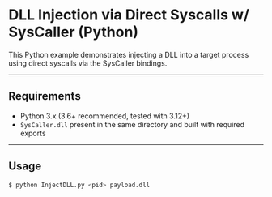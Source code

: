 # DLL Injection via Direct Syscalls w/ SysCaller (Python)

This Python example demonstrates injecting a DLL into a target process using direct syscalls via the SysCaller bindings.

---

## Requirements

- Python 3.x (3.6+ recommended, tested with 3.12+)
- `SysCaller.dll` present in the same directory and built with required exports

---

## Usage

```bash
$ python InjectDLL.py <pid> payload.dll
